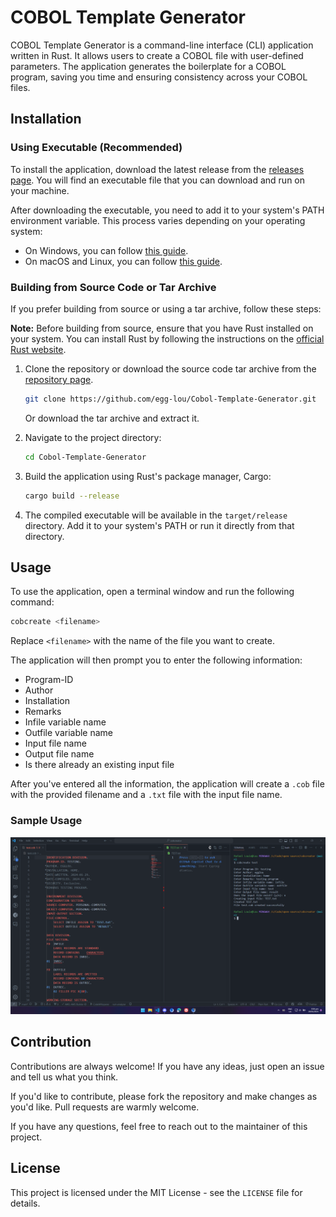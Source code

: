 # COBOL Template Generator

COBOL Template Generator is a command-line interface (CLI) application written in Rust. It allows users to create a COBOL file with user-defined parameters. The application generates the boilerplate for a COBOL program, saving you time and ensuring consistency across your COBOL files.

## Installation

### Using Executable (Recommended)

To install the application, download the latest release from the [releases page](https://github.com/egg-lou/Cobol-Template-Generator/releases/tag/V1.0.0). You will find an executable file that you can download and run on your machine.

After downloading the executable, you need to add it to your system's PATH environment variable. This process varies depending on your operating system:

- On Windows, you can follow [this guide](https://www.architectryan.com/2018/03/17/add-to-the-path-on-windows-10/).
- On macOS and Linux, you can follow [this guide](https://opensource.com/article/17/6/set-path-linux).

### Building from Source Code or Tar Archive

If you prefer building from source or using a tar archive, follow these steps:

**Note:** Before building from source, ensure that you have Rust installed on your system. You can install Rust by following the instructions on the [official Rust website](https://www.rust-lang.org/tools/install).

1. Clone the repository or download the source code tar archive from the [repository page](https://github.com/egg-lou/Cobol-Template-Generator).

    ```bash
    git clone https://github.com/egg-lou/Cobol-Template-Generator.git
    ```

    Or download the tar archive and extract it.

2. Navigate to the project directory:

    ```bash
    cd Cobol-Template-Generator
    ```

3. Build the application using Rust's package manager, Cargo:

    ```bash
    cargo build --release
    ```

4. The compiled executable will be available in the `target/release` directory. Add it to your system's PATH or run it directly from that directory.

## Usage

To use the application, open a terminal window and run the following command:

```bash
cobcreate <filename>
```

Replace `<filename>` with the name of the file you want to create.

The application will then prompt you to enter the following information:

- Program-ID
- Author
- Installation
- Remarks
- Infile variable name
- Outfile variable name
- Input file name
- Output file name
- Is there already an existing input file

After you've entered all the information, the application will create a `.cob` file with the provided filename and a `.txt` file with the input file name.

### Sample Usage
![Alt text](image.png)

## Contribution

Contributions are always welcome! If you have any ideas, just open an issue and tell us what you think.

If you'd like to contribute, please fork the repository and make changes as you'd like. Pull requests are warmly welcome.

If you have any questions, feel free to reach out to the maintainer of this project.

## License

This project is licensed under the MIT License - see the `LICENSE` file for details.